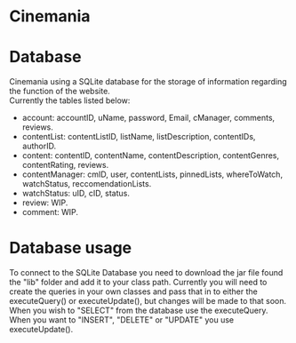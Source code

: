 # Cinemania


# Database
Cinemania using a SQLite database for the storage of information regarding the function of the website.  
Currently the tables listed below:
- account: accountID, uName, password, Email, cManager, comments, reviews.
- contentList: contentListID, listName, listDescription, contentIDs, authorID.
- content: contentID, contentName, contentDescription, contentGenres, contentRating, reviews.  
- contentManager: cmID, user, contentLists, pinnedLists, whereToWatch, watchStatus, reccomendationLists.
- watchStatus: uID, cID, status.
- review: WIP.
- comment: WIP.

# Database usage
To connect to the SQLite Database you need to download the jar file found the "lib" folder and add it to your class path.
Currently you will need to create the queries in your own classes and pass that in to either the executeQuery() or executeUpdate(), but changes will be made to that soon. When you wish to "SELECT" from the database use the executeQuery. When you want to "INSERT", "DELETE" or "UPDATE" you use executeUpdate().

